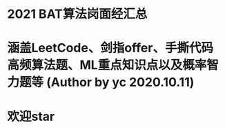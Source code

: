 # 2021 BAT算法岗面经汇总
# 涵盖LeetCode、剑指offer、手撕代码高频算法题、ML重点知识点以及概率智力题等 (Author by yc 2020.10.11)
# 欢迎star
